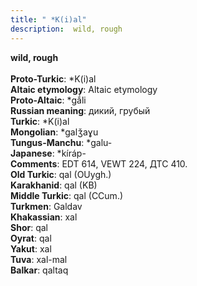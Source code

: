 ```yaml
---
title: " *K(i)al"
description:  wild, rough
---
```

<strong> wild, rough</strong><br><br>
<strong>Proto-Turkic</strong>:  *K(i)al<br>
<strong>Altaic etymology</strong>:  Altaic etymology<br>
<strong> Proto-Altaic</strong>:  *gắli<br>
<strong>Russian meaning</strong>:  дикий, грубый<br>
<strong>Turkic</strong>:  *K(i)al<br>
<strong>Mongolian</strong>:  *galǯaɣu<br>
<strong>Tungus-Manchu</strong>:  *galu-<br>
<strong>Japanese</strong>:  *kíráp-<br>
<strong>Comments</strong>:  EDT 614, VEWT 224, ДТС 410.<br>
<strong>Old Turkic</strong>:  qal (OUygh.)<br>
<strong>Karakhanid</strong>:  qal (KB)<br>
<strong>Middle Turkic</strong>:  qal (CCum.)<br>
<strong>Turkmen</strong>:  Galdav<br>
<strong>Khakassian</strong>:  xal<br>
<strong>Shor</strong>:  qal<br>
<strong>Oyrat</strong>:  qal<br>
<strong>Yakut</strong>:  xal<br>
<strong>Tuva</strong>:  xal-mal<br>
<strong>Balkar</strong>:  qaltaq<br>


